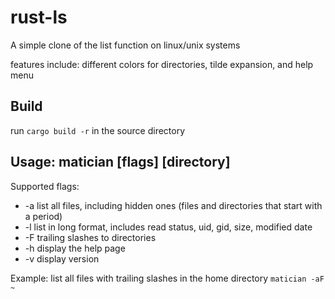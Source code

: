 # rust-ls

A simple clone of the list function on linux/unix systems

features include: different colors for directories, tilde expansion, and help menu

## Build

run `cargo build -r` in the source directory

## Usage: matician [flags] [directory]

Supported flags:
- -a list all files, including hidden ones (files and directories that start with a period)
- -l list in long format, includes read status, uid, gid, size, modified date
- -F trailing slashes to directories
- -h display the help page
- -v display version

Example: list all files with trailing slashes in the home directory `matician -aF ~`
